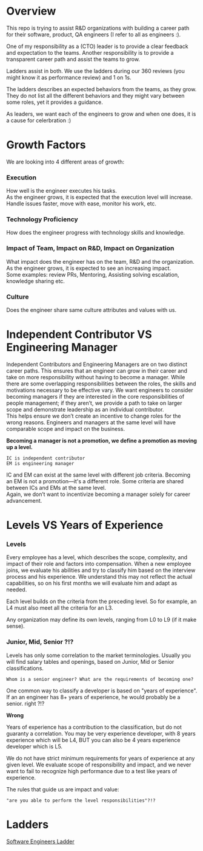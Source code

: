 # Overview

This repo is trying to assist R&D organizations with building a career path for their software, product, QA engineers (I refer to all as engineers :). 

One of my responsibility as a (CTO) leader is to provide a clear feedback and expectation to the teams. Another responsibility is to provide a transparent career path and assist the teams to grow.

Ladders assist in both. 
We use the ladders during our 360 reviews (you might know it as performance review) and 1 on 1s.

The ladders describes an expected behaviors from the teams, as they grow. They do not list all the different behaviors and they might vary between some roles, yet it provides a guidance.  

As leaders, we want each of the engineers to grow and when one does, it is a cause for celerbration :) 

# Growth Factors
We are looking into 4 different areas of growth:

### Execution
How well is the engineer executes his tasks.  
As the engineer grows, it is expected that the execution level will increase. Handle issues faster, move with ease, monitor his work, etc. 

### Technology Proficiency
How does the engineer progress with technology skills and knowledge.

### Impact of Team, Impact on R&D, Impact on Organization

What impact does the engineer has on the team, R&D and the organization. As the engineer grows, it is expected to see an increasing impact.  
Some examples: review PRs, Mentoring, Assisting solving escalation, knowledge sharing etc.

### Culture 
Does the engineer share same culture attributes and values with us.

# Independent Contributor VS Engineering Manager

Independent Contributors and Engineering Managers are on two distinct career paths. This ensures that an engineer can grow in their career and take on more responsibility without having to become a manager. While there are some overlapping responsibilities between the roles, the skills and motivations necessary to be effective vary. We want engineers to consider becoming managers if they are interested in the core responsibilities of people management; if they aren’t, we provide a path to take on larger scope and demonstrate leadership as an individual contributor.  
This helps ensure we don’t create an incentive to change roles for the wrong reasons. Engineers and managers at the same level will have comparable scope and impact on the business.

**Becoming a manager is not a promotion, we define a promotion as moving up a level.**

```
IC is independent contributor
EM is engineering manager
```

IC and EM can exist at the same level with different job criteria. Becoming an EM is not a promotion—it's a different role. Some criteria are shared between ICs and EMs at the same level.  
Again, we don’t want to incentivize becoming a manager solely for career advancement.


# Levels VS Years of Experience 

### Levels 

Every employee has a level, which describes the scope, complexity, and impact of their role and factors into compensation. When a new employee joins, we evaluate his abilities and try to classify him based on the interview process and his experience. We understand this may not reflect the actual capabilities, so on his first months we will evaluate him and adapt as needed.

Each level builds on the criteria from the preceding level. So for example, an L4 must also meet all the criteria for an L3.

Any organization may define its own levels, ranging from L0 to L9 (if it make sense).

### Junior, Mid, Senior ?!?

Levels has only some correlation to the market terminologies. Usually you will find salary tables and openings, based on Junior, Mid or Senior classifications. 

`Whom is a senior engineer? What are the requirements of becoming one?`

One common way to classify a developer is based on "years of experience". If an an engineer has 8+ years of experience, he would probably be a senior. right ?!?

**Wrong**

Years of experience has a contribution to the classification, but do not guaranty a correlation. You may be very experience developer, with 8 years experience which will be L4, BUT you can also be 4 years experience developer which is L5. 

We do not have strict minimum requirements for years of experience at any given level. We evaluate scope of responsibility and impact, and we never want to fail to recognize high performance due to a test like years of experience.

The rules that guide us are impact and value:

`"are you able to perform the level responsibilities"?!?`

# Ladders

[Software Engineers Ladder](https://github.com/kolbis/Career-Paths/blob/main/software-engineers/readme.md)
